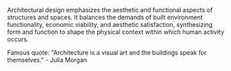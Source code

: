 
Architectural design emphasizes the aesthetic and functional aspects of structures and spaces. It balances the demands of built environment functionality, economic viability, and aesthetic satisfaction, synthesizing form and function to shape the physical context within which human activity occurs.

Famous quote: "Architecture is a visual art and the buildings speak for themselves." - Julia Morgan 

